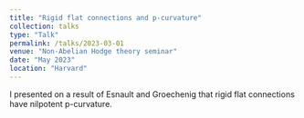 ```yaml
---
title: "Rigid flat connections and p-curvature"
collection: talks
type: "Talk"
permalink: /talks/2023-03-01
venue: "Non-Abelian Hodge theory seminar"
date: "May 2023"
location: "Harvard"
---
```


I presented on a result of Esnault and Groechenig that rigid flat connections have nilpotent p-curvature.
